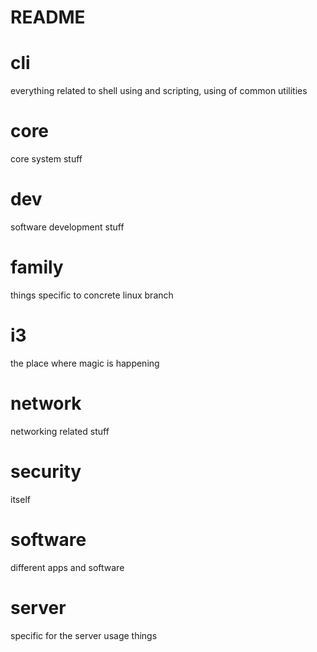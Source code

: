 README
======
# cli
everything related to shell using and scripting, using of common utilities

# core
core system stuff

# dev
software development stuff

# family
things specific to concrete linux branch

# i3
the place where magic is happening

# network
networking related stuff

# security
itself

# software
different apps and software


# server
specific for the server usage things
